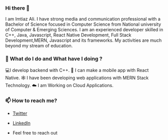### Hi there 👋

I am Imtiaz Ali. I have strong media and communication professional with a Bachelor of Science focused in Computer Science  from National university of Computer & Emerging Sciences. I am an experienced developer skilled in C++, Java, Javascript, React Native Development, Full Stack Development,MERN, Javascript and its frameworks. My activities are much beyond my stream of education. 


### 🌱 What do I do and What have I doing ?
 💻I develop backend with C++.
 📱 I can make a mobile app with React Native.
 🕸 I have been developing web applications with MERN Stack Technology.
 ☁ I am Working on Cloud Applications.


### 📫 How to reach me?
- [Twitter](https://twitter.com/ImtiazA47805538) 
- [LinkedIn](https://www.linkedin.com/in/imtiaz-ali3612/) 



- Feel free to reach out
